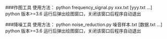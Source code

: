 ###作图工具
使用方法：
    python frequency_signal.py xxx.txt [yyy.txt ...]
    python 版本>=3.6
    运行后弹出绘图窗口，关闭该窗口后程序自动退出

###降噪工具
使用方法：
    python noise_reduction.py 噪音样本.txt [数据.txt ...]
    python 版本>=3.6
    运行后弹出绘图窗口，关闭该窗口后程序自动退出